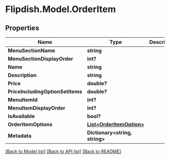# Flipdish.Model.OrderItem
## Properties

Name | Type | Description | Notes
------------ | ------------- | ------------- | -------------
**MenuSectionName** | **string** |  | [optional] 
**MenuSectionDisplayOrder** | **int?** |  | [optional] 
**Name** | **string** |  | [optional] 
**Description** | **string** |  | [optional] 
**Price** | **double?** |  | [optional] 
**PriceIncludingOptionSetItems** | **double?** |  | [optional] 
**MenuItemId** | **int?** |  | [optional] 
**MenuItemDisplayOrder** | **int?** |  | [optional] 
**IsAvailable** | **bool?** |  | [optional] 
**OrderItemOptions** | [**List&lt;OrderItemOption&gt;**](OrderItemOption.md) |  | [optional] 
**Metadata** | **Dictionary&lt;string, string&gt;** |  | [optional] 

[[Back to Model list]](../README.md#documentation-for-models) [[Back to API list]](../README.md#documentation-for-api-endpoints) [[Back to README]](../README.md)

